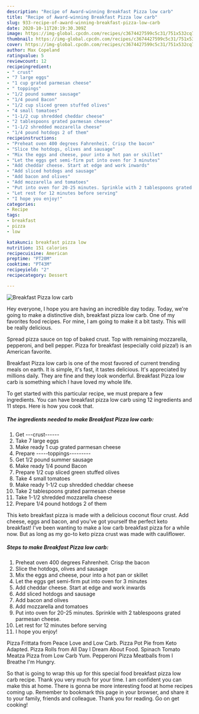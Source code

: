 ```yaml
---
description: "Recipe of Award-winning Breakfast Pizza low carb"
title: "Recipe of Award-winning Breakfast Pizza low carb"
slug: 933-recipe-of-award-winning-breakfast-pizza-low-carb
date: 2020-10-11T20:19:30.309Z
image: https://img-global.cpcdn.com/recipes/c3674427599c5c31/751x532cq70/breakfast-pizza-low-carb-recipe-main-photo.jpg
thumbnail: https://img-global.cpcdn.com/recipes/c3674427599c5c31/751x532cq70/breakfast-pizza-low-carb-recipe-main-photo.jpg
cover: https://img-global.cpcdn.com/recipes/c3674427599c5c31/751x532cq70/breakfast-pizza-low-carb-recipe-main-photo.jpg
author: Max Copeland
ratingvalue: 5
reviewcount: 12
recipeingredient:
- " crust"
- "7 large eggs"
- "1 cup grated parmesan cheese"
- " toppings"
- "1/2 pound summer sausage"
- "1/4 pound Bacon"
- "1/2 cup sliced green stuffed olives"
- "4 small tomatoes"
- "1-1/2 cup shredded cheddar cheese"
- "2 tablespoons grated parmesan cheese"
- "1-1/2 shredded mozzarella cheese"
- "1/4 pound hotdogs 2 of them"
recipeinstructions:
- "Preheat oven 400 degrees Fahrenheit. Crisp the bacon"
- "Slice the hotdogs, olives and sausage"
- "Mix the eggs and cheese, pour into a hot pan or skillet"
- "Let the eggs get semi-firm put into oven for 3 minutes"
- "Add cheddar cheese. Start at edge and work inwards"
- "Add sliced hotdogs and sausage"
- "Add bacon and olives"
- "Add mozzarella and tomatoes"
- "Put into oven for 20-25 minutes. Sprinkle with 2 tablespoons grated parmesan cheese."
- "Let rest for 12 minutes before serving"
- "I hope you enjoy!"
categories:
- Recipe
tags:
- breakfast
- pizza
- low

katakunci: breakfast pizza low 
nutrition: 151 calories
recipecuisine: American
preptime: "PT20M"
cooktime: "PT43M"
recipeyield: "2"
recipecategory: Dessert

---
```



![Breakfast Pizza low carb](https://img-global.cpcdn.com/recipes/c3674427599c5c31/751x532cq70/breakfast-pizza-low-carb-recipe-main-photo.jpg)

Hey everyone, I hope you are having an incredible day today. Today, we're going to make a distinctive dish, breakfast pizza low carb. One of my favorites food recipes. For mine, I am going to make it a bit tasty. This will be really delicious.

Spread pizza sauce on top of baked crust. Top with remaining mozzarella, pepperoni, and bell pepper. Pizza for breakfast (especially cold pizza!) is an American favorite.

Breakfast Pizza low carb is one of the most favored of current trending meals on earth. It is simple, it's fast, it tastes delicious. It's appreciated by millions daily. They are fine and they look wonderful. Breakfast Pizza low carb is something which I have loved my whole life.


To get started with this particular recipe, we must prepare a few ingredients. You can have breakfast pizza low carb using 12 ingredients and 11 steps. Here is how you cook that.

<!--inarticleads1-->

##### The ingredients needed to make Breakfast Pizza low carb:

1. Get  ---crust------
1. Take 7 large eggs
1. Make ready 1 cup grated parmesan cheese
1. Prepare  -----toppings---------
1. Get 1/2 pound summer sausage
1. Make ready 1/4 pound Bacon
1. Prepare 1/2 cup sliced green stuffed olives
1. Take 4 small tomatoes
1. Make ready 1-1/2 cup shredded cheddar cheese
1. Take 2 tablespoons grated parmesan cheese
1. Take 1-1/2 shredded mozzarella cheese
1. Prepare 1/4 pound hotdogs 2 of them


This keto breakfast pizza is made with a delicious coconut flour crust. Add cheese, eggs and bacon, and you&#39;ve got yourself the perfect keto breakfast! I&#39;ve been wanting to make a low carb breakfast pizza for a while now. But as long as my go-to keto pizza crust was made with cauliflower. 

<!--inarticleads2-->

##### Steps to make Breakfast Pizza low carb:

1. Preheat oven 400 degrees Fahrenheit. Crisp the bacon
1. Slice the hotdogs, olives and sausage
1. Mix the eggs and cheese, pour into a hot pan or skillet
1. Let the eggs get semi-firm put into oven for 3 minutes
1. Add cheddar cheese. Start at edge and work inwards
1. Add sliced hotdogs and sausage
1. Add bacon and olives
1. Add mozzarella and tomatoes
1. Put into oven for 20-25 minutes. Sprinkle with 2 tablespoons grated parmesan cheese.
1. Let rest for 12 minutes before serving
1. I hope you enjoy!


Pizza Frittata from Peace Love and Low Carb. Pizza Pot Pie from Keto Adapted. Pizza Rolls from All Day I Dream About Food. Spinach Tomato Meatza Pizza from Low Carb Yum. Pepperoni Pizza Meatballs from I Breathe I&#39;m Hungry. 

So that is going to wrap this up for this special food breakfast pizza low carb recipe. Thank you very much for your time. I am confident you can make this at home. There is gonna be more interesting food at home recipes coming up. Remember to bookmark this page in your browser, and share it to your family, friends and colleague. Thank you for reading. Go on get cooking!

